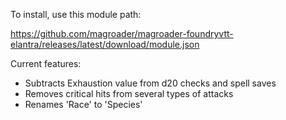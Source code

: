 To install, use this module path:

https://github.com/magroader/magroader-foundryvtt-elantra/releases/latest/download/module.json

Current features:
* Subtracts Exhaustion value from d20 checks and spell saves
* Removes critical hits from several types of attacks
* Renames 'Race' to 'Species'
